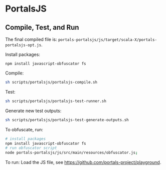 # PortalsJS

## Compile, Test, and Run
The final compiled file is: `portals-portalsjs/js/target/scala-X/portals-portalsjs-opt.js`.

Install packages:
```
npm install javascript-obfuscator fs
```

Compile:
```bash
sh scripts/portalsjs/portalsjs-compile.sh
```

Test:
```bash
sh scripts/portalsjs/portalsjs-test-runner.sh
```

Generate new test outputs:
```bash
sh scripts/portalsjs/portalsjs-test-generate-outputs.sh
```

To obfuscate, run:
```bash
# install packages
npm install javascript-obfuscator fs
# run obfuscator script
node portals-portalsjs/js/src/main/resources/obfuscator.js;
```

To run:
Load the JS file, see https://github.com/portals-project/playground.
